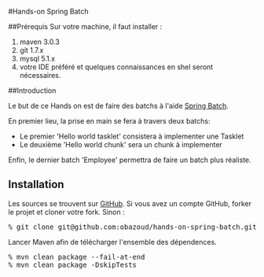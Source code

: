#Hands-on Spring Batch

##Prérequis
Sur votre machine, il faut installer :

1. maven 3.0.3
2. git 1.7.x
3. mysql 5.1.x
4. votre IDE préféré
et quelques connaissances en shel seront nécessaires.

##Introduction

Le but de ce Hands on est de faire des batchs à l'aide [Spring Batch](http://static.springsource.org/spring-batch).

En premier lieu, la prise en main se fera à travers deux batchs:
* Le premier 'Hello world tasklet' consistera à implementer une Tasklet
* Le deuxième 'Hello world chunk' sera un chunk à implementer

Enfin, le dernier batch 'Employee' permettra de faire un batch plus réaliste.


## Installation

Les sources se trouvent sur [GitHub](https://github.com/).
Si vous avez un compte GitHub, forker le projet et cloner votre fork.
Sinon :
<pre class="terminal">
% git clone git@github.com:obazoud/hands-on-spring-batch.git
</pre>

Lancer Maven afin de télécharger l'ensemble des dépendences.
<pre class="terminal">
% mvn clean package --fail-at-end
% mvn clean package -DskipTests
</pre>

